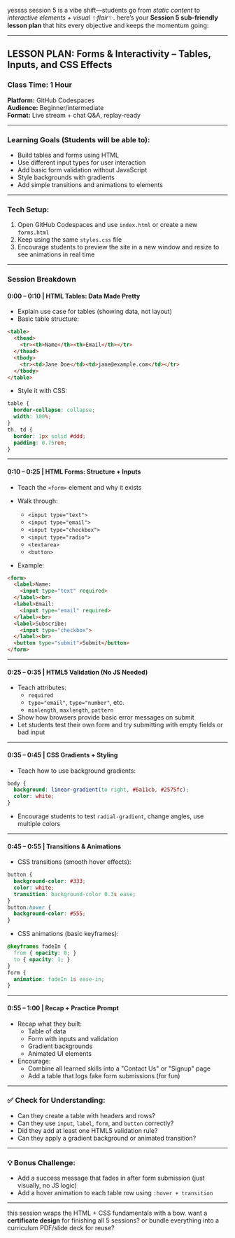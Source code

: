 yessss session 5 is a vibe shift—students go from *static content* to *interactive elements + visual ✨flair✨*. here’s your **Session 5 sub-friendly lesson plan** that hits every objective and keeps the momentum going:

---

## LESSON PLAN: **Forms & Interactivity – Tables, Inputs, and CSS Effects**

### Class Time: 1 Hour  
**Platform:** GitHub Codespaces  
**Audience:** Beginner/intermediate  
**Format:** Live stream + chat Q&A, replay-ready  

---

### **Learning Goals (Students will be able to):**
- Build tables and forms using HTML  
- Use different input types for user interaction  
- Add basic form validation without JavaScript  
- Style backgrounds with gradients  
- Add simple transitions and animations to elements

---

### **Tech Setup:**
1. Open GitHub Codespaces and use `index.html` or create a new `forms.html`  
2. Keep using the same `styles.css` file  
3. Encourage students to preview the site in a new window and resize to see animations in real time

---

### **Session Breakdown**

#### **0:00 – 0:10 | HTML Tables: Data Made Pretty**
- Explain use case for tables (showing data, not layout)  
- Basic table structure:
```html
<table>
  <thead>
    <tr><th>Name</th><th>Email</th></tr>
  </thead>
  <tbody>
    <tr><td>Jane Doe</td><td>jane@example.com</td></tr>
  </tbody>
</table>
```
- Style it with CSS:
```css
table {
  border-collapse: collapse;
  width: 100%;
}
th, td {
  border: 1px solid #ddd;
  padding: 0.75rem;
}
```

---

#### **0:10 – 0:25 | HTML Forms: Structure + Inputs**
- Teach the `<form>` element and why it exists  
- Walk through:
  - `<input type="text">`
  - `<input type="email">`
  - `<input type="checkbox">`
  - `<input type="radio">`
  - `<textarea>`
  - `<button>`  

- Example:
```html
<form>
  <label>Name:
    <input type="text" required>
  </label><br>
  <label>Email:
    <input type="email" required>
  </label><br>
  <label>Subscribe:
    <input type="checkbox">
  </label><br>
  <button type="submit">Submit</button>
</form>
```

---

#### **0:25 – 0:35 | HTML5 Validation (No JS Needed)**
- Teach attributes:
  - `required`
  - `type="email"`, `type="number"`, etc.
  - `minlength`, `maxlength`, `pattern`
- Show how browsers provide basic error messages on submit
- Let students test their own form and try submitting with empty fields or bad input

---

#### **0:35 – 0:45 | CSS Gradients + Styling**
- Teach how to use background gradients:
```css
body {
  background: linear-gradient(to right, #6a11cb, #2575fc);
  color: white;
}
```
- Encourage students to test `radial-gradient`, change angles, use multiple colors

---

#### **0:45 – 0:55 | Transitions & Animations**
- CSS transitions (smooth hover effects):
```css
button {
  background-color: #333;
  color: white;
  transition: background-color 0.3s ease;
}
button:hover {
  background-color: #555;
}
```

- CSS animations (basic keyframes):
```css
@keyframes fadeIn {
  from { opacity: 0; }
  to { opacity: 1; }
}
form {
  animation: fadeIn 1s ease-in;
}
```

---

#### **0:55 – 1:00 | Recap + Practice Prompt**
- Recap what they built:
  - Table of data
  - Form with inputs and validation
  - Gradient backgrounds
  - Animated UI elements
- Encourage:
  - Combine all learned skills into a "Contact Us" or "Signup" page  
  - Add a table that logs fake form submissions (for fun)

---

### ✅ Check for Understanding:
- Can they create a table with headers and rows?
- Can they use `input`, `label`, `form`, and `button` correctly?
- Did they add at least one HTML5 validation rule?
- Can they apply a gradient background or animated transition?

---

### 💡 Bonus Challenge:
- Add a success message that fades in after form submission (just visually, no JS logic)
- Add a hover animation to each table row using `:hover + transition`

---

this session wraps the HTML + CSS fundamentals with a bow. want a **certificate design** for finishing all 5 sessions? or bundle everything into a curriculum PDF/slide deck for reuse?
